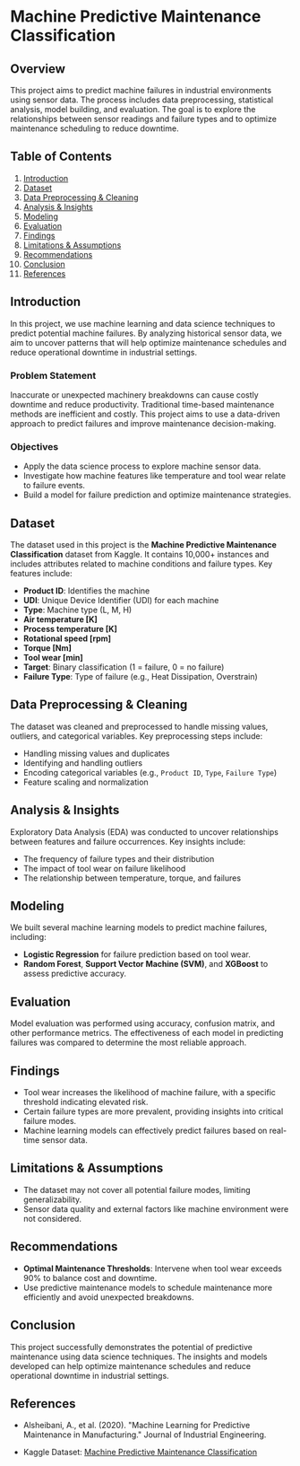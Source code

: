 # Machine Predictive Maintenance Classification

## Overview
This project aims to predict machine failures in industrial environments using sensor data. The process includes data preprocessing, statistical analysis, model building, and evaluation. The goal is to explore the relationships between sensor readings and failure types and to optimize maintenance scheduling to reduce downtime.

## Table of Contents
1. [Introduction](#introduction)
2. [Dataset](#dataset)
3. [Data Preprocessing & Cleaning](#data-preprocessing--cleaning)
4. [Analysis & Insights](#analysis--insights)
5. [Modeling](#modeling)
6. [Evaluation](#evaluation)
7. [Findings](#findings)
8. [Limitations & Assumptions](#limitations--assumptions)
9. [Recommendations](#recommendations)
10. [Conclusion](#conclusion)
11. [References](#references)

## Introduction
In this project, we use machine learning and data science techniques to predict potential machine failures. By analyzing historical sensor data, we aim to uncover patterns that will help optimize maintenance schedules and reduce operational downtime in industrial settings.

### Problem Statement
Inaccurate or unexpected machinery breakdowns can cause costly downtime and reduce productivity. Traditional time-based maintenance methods are inefficient and costly. This project aims to use a data-driven approach to predict failures and improve maintenance decision-making.

### Objectives
- Apply the data science process to explore machine sensor data.
- Investigate how machine features like temperature and tool wear relate to failure events.
- Build a model for failure prediction and optimize maintenance strategies.

## Dataset
The dataset used in this project is the **Machine Predictive Maintenance Classification** dataset from Kaggle. It contains 10,000+ instances and includes attributes related to machine conditions and failure types. Key features include:
- **Product ID**: Identifies the machine
- **UDI**: Unique Device Identifier (UDI) for each machine
- **Type**: Machine type (L, M, H)
- **Air temperature [K]**
- **Process temperature [K]**
- **Rotational speed [rpm]**
- **Torque [Nm]**
- **Tool wear [min]**
- **Target**: Binary classification (1 = failure, 0 = no failure)
- **Failure Type**: Type of failure (e.g., Heat Dissipation, Overstrain)

## Data Preprocessing & Cleaning
The dataset was cleaned and preprocessed to handle missing values, outliers, and categorical variables. Key preprocessing steps include:
- Handling missing values and duplicates
- Identifying and handling outliers
- Encoding categorical variables (e.g., `Product ID`, `Type`, `Failure Type`)
- Feature scaling and normalization

## Analysis & Insights
Exploratory Data Analysis (EDA) was conducted to uncover relationships between features and failure occurrences. Key insights include:
- The frequency of failure types and their distribution
- The impact of tool wear on failure likelihood
- The relationship between temperature, torque, and failures

## Modeling
We built several machine learning models to predict machine failures, including:
- **Logistic Regression** for failure prediction based on tool wear.
- **Random Forest**, **Support Vector Machine (SVM)**, and **XGBoost** to assess predictive accuracy.

## Evaluation
Model evaluation was performed using accuracy, confusion matrix, and other performance metrics. The effectiveness of each model in predicting failures was compared to determine the most reliable approach.

## Findings
- Tool wear increases the likelihood of machine failure, with a specific threshold indicating elevated risk.
- Certain failure types are more prevalent, providing insights into critical failure modes.
- Machine learning models can effectively predict failures based on real-time sensor data.

## Limitations & Assumptions
- The dataset may not cover all potential failure modes, limiting generalizability.
- Sensor data quality and external factors like machine environment were not considered.

## Recommendations
- **Optimal Maintenance Thresholds**: Intervene when tool wear exceeds 90% to balance cost and downtime.
- Use predictive maintenance models to schedule maintenance more efficiently and avoid unexpected breakdowns.

## Conclusion
This project successfully demonstrates the potential of predictive maintenance using data science techniques. The insights and models developed can help optimize maintenance schedules and reduce operational downtime in industrial settings.

## References
- Alsheibani, A., et al. (2020). "Machine Learning for Predictive Maintenance in Manufacturing." Journal of Industrial Engineering.

- Kaggle Dataset: [Machine Predictive Maintenance Classification](https://www.kaggle.com/datasets/shivamb/machine-predictive-maintenance-classification)

